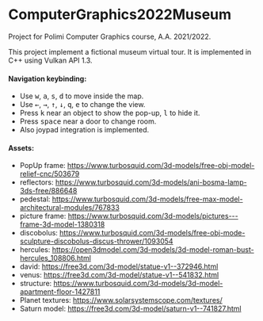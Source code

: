 # ComputerGraphics2022Museum
Project for Polimi Computer Graphics course, A.A. 2021/2022.

This project implement a fictional museum virtual tour. It is implemented in C++ using Vulkan API 1.3.

#### Navigation keybinding:
- Use <kbd>w</kbd>, <kbd>a</kbd>, <kbd>s</kbd>, <kbd>d</kbd> to move inside the map.
- Use <kbd>←</kbd>, <kbd>→</kbd>, <kbd>↑</kbd>, <kbd>↓</kbd>, <kbd>q</kbd>, <kbd>e</kbd> to change the view.
- Press <kbd>k</kbd> near an object to show the pop-up, <kbd>l</kbd> to hide it.
- Press <kbd>space</kbd> near a door to change room.
- Also joypad integration is implemented.




#### Assets:
- PopUp frame: https://www.turbosquid.com/3d-models/free-obj-model-relief-cnc/503679
- reflectors: https://www.turbosquid.com/3d-models/ani-bosma-lamp-3ds-free/886648
- pedestal: https://www.turbosquid.com/3d-models/free-max-model-architectural-modules/767833
- picture frame: https://www.turbosquid.com/3d-models/pictures---frame-3d-model-1380318
- discobolus: https://www.turbosquid.com/3d-models/free-obj-mode-sculpture-discobolus-discus-thrower/1093054
- hercules: https://open3dmodel.com/3d-models/3d-model-roman-bust-hercules_108806.html
- david: https://free3d.com/3d-model/statue-v1--372946.html
- venus: https://free3d.com/3d-model/statue-v1--541832.html
- structure: https://www.turbosquid.com/3d-models/3d-model-apartment-floor-1427811
- Planet textures: https://www.solarsystemscope.com/textures/
- Saturn model: https://free3d.com/3d-model/saturn-v1--741827.html
